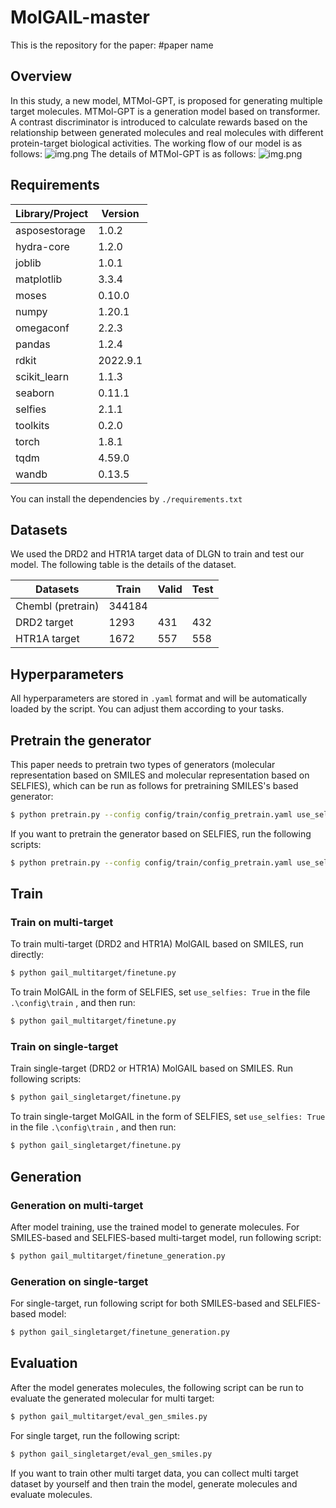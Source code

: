 # MolGAIL-master

This is the repository for the paper: #paper name
## Overview
In this study, a new model, MTMol-GPT, is proposed for generating multiple target molecules. MTMol-GPT is a generation model based on transformer. A contrast discriminator is introduced to calculate rewards based on the relationship between generated molecules and real molecules with different protein-target biological activities. The working flow of our model is as follows:
![img.png](MolGail.png)
The details of MTMol-GPT is as follows:
![img.png](MolGail_detail.png)
## Requirements
| Library/Project | Version     |
|-----------------|-------------|
| asposestorage   |1.0.2|
| hydra-core      |1.2.0|
| joblib          |1.0.1|
| matplotlib      |3.3.4|
| moses           |0.10.0|
| numpy           |1.20.1|
| omegaconf       |2.2.3|
| pandas          |1.2.4|
| rdkit           |2022.9.1|
| scikit_learn    |1.1.3|
| seaborn         |0.11.1|
| selfies         |2.1.1|
| toolkits        |0.2.0|
| torch           |1.8.1|
| tqdm            |4.59.0|
| wandb           |0.13.5|

You can install the dependencies by ```./requirements.txt```
## Datasets
We used the DRD2 and HTR1A target data of DLGN to train and test our model. 
The following table is the details of the dataset.

| Datasets          | Train | Valid |Test|
|-------------------|-------|---|---|
| Chembl (pretrain) |344184||
| DRD2 target       |1293 |431 |432|
| HTR1A target      |1672 |557 |558|

## Hyperparameters
All hyperparameters are stored in ```.yaml``` format and will be automatically loaded by the script. You can adjust them according to your tasks.
## Pretrain the generator
This paper needs to pretrain two types of generators (molecular representation based on SMILES and molecular representation based on SELFIES), which can be run as follows for pretraining SMILES's based generator:

```bash
$ python pretrain.py --config config/train/config_pretrain.yaml use_selfies=False
```
If you want to pretrain the generator based on SELFIES, run the following scripts:
```bash
$ python pretrain.py --config config/train/config_pretrain.yaml use_selfies=True
```
## Train
### Train on multi-target
To train multi-target (DRD2 and HTR1A) MolGAIL based on SMILES, run directly:
```bash
$ python gail_multitarget/finetune.py  
```
To train MolGAIL in the form of SELFIES, set  ```use_selfies: True``` in the file `.\config\train` , and then run:
```bash
$ python gail_multitarget/finetune.py 
```

### Train on single-target
Train single-target (DRD2 or HTR1A) MolGAIL based on SMILES. Run following scripts:
```bash
$ python gail_singletarget/finetune.py 
```

To train single-target MolGAIL in the form of SELFIES, set  ```use_selfies: True``` in the file `.\config\train` , and then run:
```bash
$ python gail_singletarget/finetune.py 
```
## Generation
### Generation on multi-target
After model training, use the trained model to generate molecules. For SMILES-based and SELFIES-based multi-target model, run following script:
```bash
$ python gail_multitarget/finetune_generation.py
```
### Generation on single-target
For single-target, run following script for both SMILES-based and SELFIES-based model:
```bash
$ python gail_singletarget/finetune_generation.py
```

## Evaluation
After the model generates molecules, the following script can be run to evaluate the generated molecular for multi target:

```bash
$ python gail_multitarget/eval_gen_smiles.py
```
For single target, run the following script:
```bash
$ python gail_singletarget/eval_gen_smiles.py
```

If you want to train other multi target data, you can collect multi target dataset by yourself and then train the model, generate molecules and evaluate molecules.
